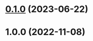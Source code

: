 # [0.1.0](https://github.com/Emon526/Flutter_PassVault/compare/v1.0.0...v0.1.0) (2023-06-22)



# 1.0.0 (2022-11-08)



